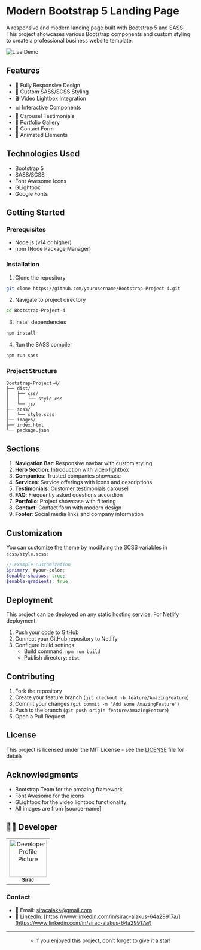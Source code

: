 # Modern Bootstrap 5 Landing Page

A responsive and modern landing page built with Bootstrap 5 and SASS. This project showcases various Bootstrap components and custom styling to create a professional business website template.

![Live Demo]([images/preview.png](https://sirac-bootstrap-project-4.netlify.app/))

## Features

- 📱 Fully Responsive Design
- 🎨 Custom SASS/SCSS Styling
- 🎬 Video Lightbox Integration
- 📊 Interactive Components
- 🔄 Carousel Testimonials
- 💼 Portfolio Gallery
- 📝 Contact Form
- 🎯 Animated Elements

## Technologies Used

- Bootstrap 5
- SASS/SCSS
- Font Awesome Icons
- GLightbox
- Google Fonts

## Getting Started

### Prerequisites

- Node.js (v14 or higher)
- npm (Node Package Manager)

### Installation

1. Clone the repository
```bash
git clone https://github.com/yourusername/Bootstrap-Project-4.git
```

2. Navigate to project directory
```bash
cd Bootstrap-Project-4
```

3. Install dependencies
```bash
npm install
```

4. Run the SASS compiler
```bash
npm run sass
```

### Project Structure

```
Bootstrap-Project-4/
├── dist/
│   ├── css/
│   │   └── style.css
│   └── js/
├── scss/
│   └── style.scss
├── images/
├── index.html
└── package.json
```

## Sections

1. **Navigation Bar**: Responsive navbar with custom styling
2. **Hero Section**: Introduction with video lightbox
3. **Companies**: Trusted companies showcase
4. **Services**: Service offerings with icons and descriptions
5. **Testimonials**: Customer testimonials carousel
6. **FAQ**: Frequently asked questions accordion
7. **Portfolio**: Project showcase with filtering
8. **Contact**: Contact form with modern design
9. **Footer**: Social media links and company information

## Customization

You can customize the theme by modifying the SCSS variables in `scss/style.scss`:

```scss
// Example customization
$primary: #your-color;
$enable-shadows: true;
$enable-gradients: true;
```

## Deployment

This project can be deployed on any static hosting service. For Netlify deployment:

1. Push your code to GitHub
2. Connect your GitHub repository to Netlify
3. Configure build settings:
   - Build command: `npm run build`
   - Publish directory: `dist`

## Contributing

1. Fork the repository
2. Create your feature branch (`git checkout -b feature/AmazingFeature`)
3. Commit your changes (`git commit -m 'Add some AmazingFeature'`)
4. Push to the branch (`git push origin feature/AmazingFeature`)
5. Open a Pull Request

## License

This project is licensed under the MIT License - see the [LICENSE](LICENSE) file for details

## Acknowledgments

- Bootstrap Team for the amazing framework
- Font Awesome for the icons
- GLightbox for the video lightbox functionality
- All images are from [source-name]

## 👨‍💻 Developer

<table>
  <tr>
    <td align="center">
      <a href="https://github.com/siracalaks">
        <img src="https://github.com/siracalaks.png" width="100px;" alt="Developer Profile Picture"/>
        <br />
        <sub><b>Sirac</b></sub>
      </a>
    </td>
  </tr>
</table>

### Contact
- 📧 Email: [siracalaks@gmail.com](mailto:email@example.com)
- 💼 LinkedIn: [https://www.linkedin.com/in/sirac-alakus-64a29917a/](https://www.linkedin.com/in/sirac-alakus-64a29917a/)

---

<div align="center">

⭐️ If you enjoyed this project, don’t forget to give it a star!

</div>
